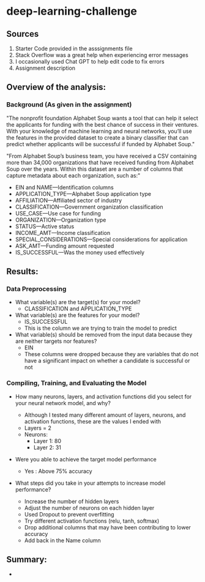 # deep-learning-challenge

## Sources

1. Starter Code provided in the asssignments file
2. Stack Overflow was a great help when experiencing error messages
3. I occasionally used Chat GPT to help edit code to fix errors
4. Assignment description

   
## Overview of the analysis: 

### Background (As given in the assignment)
"The nonprofit foundation Alphabet Soup wants a tool that can help it select the applicants for funding with the best chance of success in their ventures. With your knowledge of machine learning and neural networks, you’ll use the features in the provided dataset to create a binary classifier that can predict whether applicants will be successful if funded by Alphabet Soup."

"From Alphabet Soup’s business team, you have received a CSV containing more than 34,000 organizations that have received funding from Alphabet Soup over the years. Within this dataset are a number of columns that capture metadata about each organization, such as:"

* EIN and NAME—Identification columns
* APPLICATION_TYPE—Alphabet Soup application type
* AFFILIATION—Affiliated sector of industry
* CLASSIFICATION—Government organization classification
* USE_CASE—Use case for funding
* ORGANIZATION—Organization type
* STATUS—Active status
* INCOME_AMT—Income classification
* SPECIAL_CONSIDERATIONS—Special considerations for application
* ASK_AMT—Funding amount requested
* IS_SUCCESSFUL—Was the money used effectively

## Results: 

### Data Preprocessing

* What variable(s) are the target(s) for your model?
  - CLASSIFICATION and APPLICATION_TYPE
* What variable(s) are the features for your model?
  - IS_SUCCESSFUL
  - This is the column we are trying to train the model to predict
* What variable(s) should be removed from the input data because they are neither targets nor features?
  - EIN
  - These columns were dropped because they are variables that do not have a significant impact on whether a candidate is successful or not
  
### Compiling, Training, and Evaluating the Model

* How many neurons, layers, and activation functions did you select for your neural network model, and why?
  - Although I tested many different amount of layers, neurons, and activation functions, these are the values I ended with
  - Layers = 2
  - Neurons:
    - Layer 1: 80
    - Layer 2: 31
             
* Were you able to achieve the target model performance
  - Yes : Above 75% accuracy
* What steps did you take in your attempts to increase model performance?
  - Increase the number of hidden layers
  - Adjust the number of neurons on each hidden layer
  - Used Dropout to prevent overfitting
  - Try different activation functions (relu, tanh, softmax)
  - Drop additional columns that may have been contributing to lower accuracy
  - Add back in the Name column
     

## Summary: 

* 

